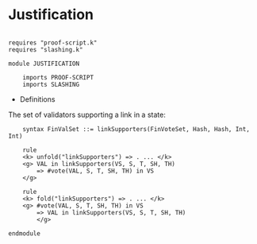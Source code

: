 Justification
=============


```k

requires "proof-script.k"
requires "slashing.k"

module JUSTIFICATION 

    imports PROOF-SCRIPT
    imports SLASHING

```

- Definitions

The set of validators supporting a link in a state:

```k
    syntax FinValSet ::= linkSupporters(FinVoteSet, Hash, Hash, Int, Int)

    rule
    <k> unfold("linkSupporters") => . ... </k>
    <g> VAL in linkSupporters(VS, S, T, SH, TH) 
        => #vote(VAL, S, T, SH, TH) in VS 
    </g>

    rule
    <k> fold("linkSupporters") => . ... </k>
    <g> #vote(VAL, S, T, SH, TH) in VS 
        => VAL in linkSupporters(VS, S, T, SH, TH) 
        </g>
```

```k
endmodule

```
